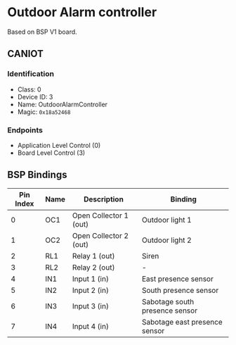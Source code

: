 # Outdoor Alarm controller

Based on BSP V1 board.

## CANIOT

### Identification
- Class: 0
- Device ID: 3
- Name: OutdoorAlarmController
- Magic: `0x18a52468`

### Endpoints

- Application Level Control (0)
- Board Level Control (3)

## BSP Bindings

| Pin Index | Name | Description            | Binding                        |
| --------- | ---- | ---------------------- | ------------------------------ |
| 0         | OC1  | Open Collector 1 (out) | Outdoor light 1                |
| 1         | OC2  | Open Collector 2 (out) | Outdoor light 2                |
| 2         | RL1  | Relay 1       (out)    | Siren                          |
| 3         | RL2  | Relay 2       (out)    | -                              |
| 4         | IN1  | Input 1       (in)     | East presence sensor           |
| 5         | IN2  | Input 2       (in)     | South presence sensor          |
| 6         | IN3  | Input 3       (in)     | Sabotage south presence sensor |
| 7         | IN4  | Input 4       (in)     | Sabotage east presence sensor  |